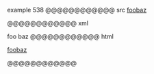 example 538
@@@@@@@@@@@@ src
[foo][bar][baz]

[baz]: /url1
[bar]: /url2
@@@@@@@@@@@@ xml
<?xml version="1.0" encoding="UTF-8"?>
<!DOCTYPE document SYSTEM "CommonMark.dtd">
<document xmlns="http://commonmark.org/xml/1.0">
  <paragraph>
    <link destination="/url2" title="">
      <text>foo</text>
    </link>
    <link destination="/url1" title="">
      <text>baz</text>
    </link>
  </paragraph>
</document>
@@@@@@@@@@@@ html
<p><a href="/url2">foo</a><a href="/url1">baz</a></p>
@@@@@@@@@@@@
